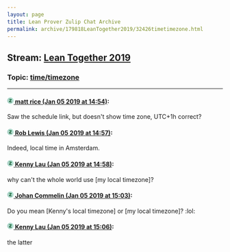 ```yaml
---
layout: page
title: Lean Prover Zulip Chat Archive 
permalink: archive/179818LeanTogether2019/32426timetimezone.html
---
```


## Stream: [Lean Together 2019](index.html)
### Topic: [time/timezone](32426timetimezone.html)

---

#### [![Click to go to Zulip](../../assets/img/zulip2.png) matt rice (Jan 05 2019 at 14:54)](https://leanprover.zulipchat.com/#narrow/stream/179818-Lean%20Together%202019/topic/time/timezone/near/154474270):
Saw the schedule link, but doesn't show time zone,  UTC+1h correct?

#### [![Click to go to Zulip](../../assets/img/zulip2.png) Rob Lewis (Jan 05 2019 at 14:57)](https://leanprover.zulipchat.com/#narrow/stream/179818-Lean%20Together%202019/topic/time/timezone/near/154474331):
Indeed, local time in Amsterdam.

#### [![Click to go to Zulip](../../assets/img/zulip2.png) Kenny Lau (Jan 05 2019 at 14:58)](https://leanprover.zulipchat.com/#narrow/stream/179818-Lean%20Together%202019/topic/time/timezone/near/154474381):
why can't the whole world use [my local timezone]?

#### [![Click to go to Zulip](../../assets/img/zulip2.png) Johan Commelin (Jan 05 2019 at 15:03)](https://leanprover.zulipchat.com/#narrow/stream/179818-Lean%20Together%202019/topic/time/timezone/near/154474504):
Do you mean [Kenny's local timezone] or [my local timezone]? :lol:

#### [![Click to go to Zulip](../../assets/img/zulip2.png) Kenny Lau (Jan 05 2019 at 15:06)](https://leanprover.zulipchat.com/#narrow/stream/179818-Lean%20Together%202019/topic/time/timezone/near/154474611):
the latter

